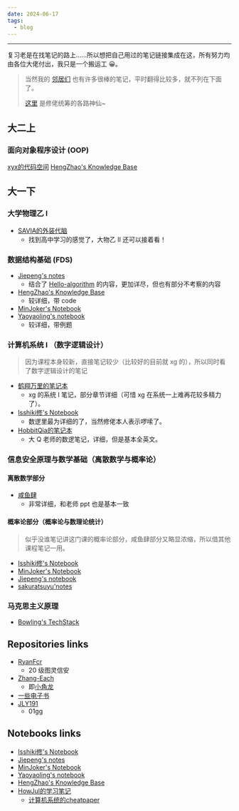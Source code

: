 ```yaml
---
date: 2024-06-17
tags:
  - blog
---
```

***

复习老是在找笔记的路上……所以想把自己用过的笔记链接集成在这，所有努力均由各位大佬付出，我只是一个搬运工 😀。

<!-- more -->

> 当然我的 [邻居们](https://darstib.github.io/myworld/#:~:text=Darstib%20%E3%81%AE-,%E9%82%BB%E5%B1%85%E4%BB%AC,-%E4%B8%8D%E5%88%86%E5%85%88%E5%90%8E%E5%93%A6) 也有许多很棒的笔记，平时翻得比较多，就不列在下面了。
> 
> [这里](https://isshikihugh.github.io/zju-cs-asio/) 是修佬统筹的各路神仙~

## 大二上

### 面向对象程序设计 (OOP)

[xyx的代码空间](https://xuan-insr.github.io/cpp/cpp_restart/)
[HengZhao's Knowledge Base](https://note.enlzhao.com/Course/OOP/) 
## 大一下

### 大学物理乙 I

- [SAVIA的外装代脑](https://savia7582.github.io/Exterior/Physics/1/1/)
    - 找到高中学习的感觉了，大物乙 II 还可以接着看！

### 数据结构基础 (FDS)

- [Jiepeng's notes](https://note.jiepeng.tech/CS/FDS/)
    - 结合了 [Hello-algorithm](https://www.hello-algo.com/) 的内容，更加详尽，但也有部分不考察的内容
- [HengZhao's Knowledge Base](https://note.enlzhao.com/Course/FDS/)
    - 较详细，带 code
-  [MinJoker's Notebook](https://note.minjoker.top/cs/algorithm/fds/)
- [Yaoyaoling's notebook](https://yaoyaolingbro.github.io/notebook/ZJU_CS/FDS/)
    - 较详细，带例题

### 计算机系统 I （数字逻辑设计）

> 因为课程本身较新，直接笔记较少（比较好的目前就 xg 的），所以同时看了数字逻辑设计的笔记

- [鹤翔万里的笔记本](https://note.tonycrane.cc/cs/system/cs1/)
    - xg 的系统 I 笔记，部分章节详细（可惜 xg 在系统一上难再花较多精力了）。
- [Isshiki修's Notebook](https://note.isshikih.top/cour_note/D2QD_DigitalDesign/)
    - 数逻里最为详细的了，当然修佬本人表示啰嗦了。
- [HobbitQia的笔记本](https://note.hobbitqia.cc/Logic/)
    - 大 Q 老师的数逻笔记，详细，但是基本全英文。

### 信息安全原理与数学基础（离散数学与概率论）

#### 离散数学部分

- [咸鱼肆](https://www.yuque.com/xianyuxuan/coding/crs-csmath)
    - 非常详细，和老师 ppt 也是基本一致

#### 概率论部分（概率论与数理论统计）

> 似乎没谁笔记讲这门课的概率论部分，咸鱼肆部分又略显浓缩，所以借其他课程笔记一用。

- [Isshiki修's Notebook](https://note.isshikih.top/cour_note/D1CX_ProbabilityAndStatistics/)
- [MinJoker's Notebook](https://note.minjoker.top/math/probability/probability_statistics/note1/)
- [Jiepeng's notebook](https://note.jiepeng.tech/Fundemental/Probability-and-Mathematical-Statistics/)
- [sakuratsuyu'notes](https://sakuratsuyu.github.io/Note/Mathematics_Basis/PS/Review/)

### 马克思主义原理

-  [Bowling's TechStack](https://note.bowling233.top/%E8%AF%BE%E7%A8%8B%E7%AC%94%E8%AE%B0/%E9%A9%AC%E5%85%8B%E6%80%9D%E4%B8%BB%E4%B9%89%E5%8E%9F%E7%90%86/)

## Repositories links

- [RyanFcr](https://github.com/RyanFcr/ZJU_Course)
    - 20 级图灵信安
- [Zhang-Each](https://github.com/Zhang-Each/CourseNoteOfZJUSE)
    - 即[小角龙](https://zhang-each.github.io/CV/)
- [一些电子书](https://pan.zju.edu.cn/share/30b96c3488000197330231de40?redirect=%2Fshare%2F30b96c3488000197330231de40)
- [JLY191](https://github.com/JLY191/ZJU_SE_Course)
    - 01gg

## Notebooks links

- [Isshiki修's Notebook](https://note.isshikih.top/)
- [Jiepeng's notes](https://note.jiepeng.tech/)
- [MinJoker's Notebook](https://note.minjoker.top/)
- [Yaoyaoling's notebook](https://yaoyaolingbro.github.io/notebook/)
- [HengZhao's Knowledge Base](https://note.enlzhao.com/)
- [HowJul的学习笔记](https://note.howjul.com/course/)
    - [计算机系统的cheatpaper](https://howjul.com/2023/11/15/%E8%AE%A1%E7%AE%97%E6%9C%BA%E7%B3%BB%E7%BB%9F%E6%9C%9F%E6%9C%AB%E8%80%83%E8%AF%95%E7%9B%B8%E5%85%B3/)
